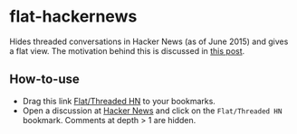 flat-hackernews
===============

Hides threaded conversations in Hacker News (as of June 2015) and gives a flat view. The motivation behind this is discussed in [this post](http://sagargv.blogspot.in/2014/06/flat-hacker-news.html).

How-to-use
----------

- Drag this link [Flat/Threaded HN](javascript:{if(location.hostname%20%3D%3D%20%22news.ycombinator.com%22)%20%7B%20%20%20%20%20var%20spacerImages%20%3D%20document.getElementsByTagName(%22img%22)%3B%20%2F%2F%20get%20all%20images%20because%20HN%20uses%20a%20small%20image%20for%20indenting%20%20%20%20%20var%20comments%20%3D%20Array.prototype.slice.call(spacerImages).filter(function%20(e)%20%7B%20%20%20%20%20%20%20%20%20%2F%2F%20filter%20only%20spacer%20images%20to%20get%20near%20comments.%20%20%20%20%20%20%20%20%20%2F%2F%20spacer%20images%20have%20widths%20as%20multiples%20of%2040%20%20%20%20%20%20%20%20%20%2F%2F%20Chrome%20returns%20height%20as%202%20and%20Firefox%20as%201.%20So%20accept%20both.%20%20%20%20%20%20%20%20%20return%20((e.src%20%3D%3D%20%22https%3A%2F%2Fnews.ycombinator.com%2Fs.gif%22)%20%26%26%20(e.width%20%25%2040%20%3D%3D%200)%20%26%26%20(e.height%20%3D%3D%201%7C%7Ce.height%20%3D%3D%202))%3B%20%20%20%20%20%20%7D)%3B%20%20%20%20%20var%20searchChildrenByClassName%20%3D%20function(node%2C%20name)%20%7B%20%20%20%20%20%20%20%20%20if(node.className%20%3D%3D%20name)%20%7B%20%20%20%20%20%20%20%20%20%20%20%20%20return%20node%3B%20%20%20%20%20%20%20%20%20%7D%20%20%20%20%20%20%20%20%20for(var%20i%3D0%3Bi%20%3C%20node.children.length%3B%20i%2B%2B)%20%7B%20%20%20%20%20%20%20%20%20%20%20%20%20var%20result%20%3D%20searchChildrenByClassName(node.children%5Bi%5D%2C%20name)%3B%20%20%20%20%20%20%20%20%20%20%20%20%20if(result%20!%3D%20null)%20%7B%20%20%20%20%20%20%20%20%20%20%20%20%20%20%20%20%20return%20result%3B%20%20%20%20%20%20%20%20%20%20%20%20%20%7D%20%20%20%20%20%20%20%20%20%7D%20%20%20%20%20%20%20%20%20return%20null%3B%20%20%20%20%20%7D%3B%20%20%20%20%20comments%20%3D%20comments.map(function(e)%20%7B%20%20%20%20%20%20%20%20%20var%20commentRow%20%3D%20e.parentElement.parentElement.parentElement.parentElement.parentElement.parentElement%3B%20%20%20%20%20%20%20%20%20var%20replyDiv%20%3D%20searchChildrenByClassName(commentRow%2C%20%22reply%22)%3B%20%20%20%20%20%20%20%20%20var%20replyParent%20%3D%20null%3B%20%20%20%20%20%20%20%20%20if(replyDiv%20!%3D%20null)%20%7B%20%20%20%20%20%20%20%20%20%20%20%20%20if(replyDiv.lastChild%20!%3D%20null)%20%7B%20%20%20%20%20%20%20%20%20%20%20%20%20%20%20%20%20replyParent%20%3D%20replyDiv.lastChild.children%5B0%5D%3B%20%20%20%20%20%20%20%20%20%20%20%20%20%7D%20%20%20%20%20%20%20%20%20%7D%20%20%20%20%20%20%20%20%20return%20%7B%20%20%20%20%20%20%20%20%20%20%20%20%20%20'depth'%3A%20e.width%2F40%2C%20%2F%2F%20Integer%20indicating%20depth%20of%20comment.%20depth%20%3D%200%20is%20the%20main%20commet%2C%201%20are%20replies%20to%20it%20etc.%20%20%20%20%20%20%20%20%20%20%20%20%20'rowele'%3A%20commentRow%2C%20%2F%2F%20HTML%20%3Ctr%20class%3D%22athing%22%3E%20for%20the%20comment.%20%20%20%20%20%20%20%20%20%20%20%20%20'replyparent'%3A%20replyParent%2C%20%2F%2F%20HTML%20%3Cfont%3E%20that%20contains%20the%20%22reply%22%20button.%20%20%20%20%20%20%20%20%20%7D%3B%20%20%20%20%20%7D)%3B%20%20%20%20%20if(typeof(__flathn__)%20%3D%3D%20%22undefined%22)%20%7B%20%20%20%20%20%20%20%20%20__flathn__%20%3D%20true%3B%20%20%20%20%20%20%20%20%20for(var%20i%3D0%3Bi%20%3C%20comments.length%3B%20i%2B%2B)%20%7B%20%20%20%20%20%20%20%20%20%20%20%20%20if(comments%5Bi%5D.depth%20%3E%201)%20%7B%20%20%20%20%20%20%20%20%20%20%20%20%20%20%20%20%20%2F%2F%20Don't%20display%20comments%20with%20depth%20%3E%201%20%20%20%20%20%20%20%20%20%20%20%20%20%20%20%20%20comments%5Bi%5D.rowele.style.display%20%3D%20%22none%22%3B%20%20%20%20%20%20%20%20%20%20%20%20%20%7D%20%20%20%20%20%20%20%20%20%20%20%20%20if(comments%5Bi%5D.depth%20%3E%3D%201)%20%7B%20%20%20%20%20%20%20%20%20%20%20%20%20%20%20%20%20%20%2F%2F%20Create%20a%20%22Show%20More%22%20HTML%20element%20%20%20%20%20%20%20%20%20%20%20%20%20%20%20%20%20var%20uTag%20%3D%20document.createElement('u')%3B%20%20%20%20%20%20%20%20%20%20%20%20%20%20%20%20%20uTag.setAttribute('class'%2C%20%22showmore%22)%3B%20%20%20%20%20%20%20%20%20%20%20%20%20%20%20%20%20var%20aTag%20%3D%20document.createElement('a')%3B%20%20%20%20%20%20%20%20%20%20%20%20%20%20%20%20%20aTag.setAttribute('href'%2C%22%23%22%2BMath.round(1e9*Math.random()))%3B%20%20%2F%2F%20add%20random%20number%20to%20prevent%20link%20greying%20out%20as%20visited.%20%20%20%20%20%20%20%20%20%20%20%20%20%20%20%20%20aTag.innerHTML%20%3D%20%22more%22%3B%20%20%20%20%20%20%20%20%20%20%20%20%20%20%20%20%20aTag.addEventListener(%22click%22%2C%20(function(n%2C%20moreElement)%20%7B%20%20%20%20%20%20%20%20%20%20%20%20%20%20%20%20%20%20%20%20%20return%20function(event)%20%7B%20%20%20%20%20%20%20%20%20%20%20%20%20%20%20%20%20%20%20%20%20%20%20%20%20if(moreElement.firstChild.innerHTML%20%3D%3D%20%22more%22)%20%7B%20%20%20%20%20%20%20%20%20%20%20%20%20%20%20%20%20%20%20%20%20%20%20%20%20%20%20%20%20%2F%2F%20User%20really%20wants%20to%20see%20deeper%20comments.%20Show%20the%20deeper%20comments%20at%20smaller%20font.%20%20%20%20%20%20%20%20%20%20%20%20%20%20%20%20%20%20%20%20%20%20%20%20%20%20%20%20%20for(var%20j%3Dn%2B1%3B%20j%20%3C%20comments.length%3B%20j%2B%2B)%20%7B%20%20%20%20%20%20%20%20%20%20%20%20%20%20%20%20%20%20%20%20%20%20%20%20%20%20%20%20%20%20%20%20%20if(comments%5Bj%5D.depth%20%3C%20(comments%5Bn%5D.depth%20%2B%201))%20%7B%20%20%20%20%20%20%20%20%20%20%20%20%20%20%20%20%20%20%20%20%20%20%20%20%20%20%20%20%20%20%20%20%20%20%20%20%20break%3B%20%20%20%20%20%20%20%20%20%20%20%20%20%20%20%20%20%20%20%20%20%20%20%20%20%20%20%20%20%20%20%20%20%7D%20%20%20%20%20%20%20%20%20%20%20%20%20%20%20%20%20%20%20%20%20%20%20%20%20%20%20%20%20%20%20%20%20if(comments%5Bj%5D.depth%20%3D%3D%20(comments%5Bn%5D.depth%20%2B%201))%20%7B%20%20%20%20%20%20%20%20%20%20%20%20%20%20%20%20%20%20%20%20%20%20%20%20%20%20%20%20%20%20%20%20%20%20%20%20%20comments%5Bj%5D.rowele.style.display%20%3D%20%22%22%3B%20%2F%2F%20show%20the%20row%20%20%20%20%20%20%20%20%20%20%20%20%20%20%20%20%20%20%20%20%20%20%20%20%20%20%20%20%20%20%20%20%20%7D%20%20%20%20%20%20%20%20%20%20%20%20%20%20%20%20%20%20%20%20%20%20%20%20%20%20%20%20%20%7D%20%20%20%20%20%20%20%20%20%20%20%20%20%20%20%20%20%20%20%20%20%20%20%20%20%20%20%20%20moreElement.firstChild.innerHTML%20%3D%20%22less%22%3B%20%20%20%20%20%20%20%20%20%20%20%20%20%20%20%20%20%20%20%20%20%20%20%20%20%7D%20else%20%7B%20%20%20%20%20%20%20%20%20%20%20%20%20%20%20%20%20%20%20%20%20%20%20%20%20%20%20%20%20%2F%2F%20User%20clicked%20on%20%22less%22%20and%20doesn't%20want%20deeper%20comments%20%20%20%20%20%20%20%20%20%20%20%20%20%20%20%20%20%20%20%20%20%20%20%20%20%20%20%20%20for(var%20j%3Dn%2B1%3B%20j%20%3C%20comments.length%3B%20j%2B%2B)%20%7B%20%20%20%20%20%20%20%20%20%20%20%20%20%20%20%20%20%20%20%20%20%20%20%20%20%20%20%20%20%20%20%20%20if(comments%5Bj%5D.depth%20%3C%20(comments%5Bn%5D.depth%20%2B%201))%20%7B%20%20%20%20%20%20%20%20%20%20%20%20%20%20%20%20%20%20%20%20%20%20%20%20%20%20%20%20%20%20%20%20%20%20%20%20%20break%3B%20%20%20%20%20%20%20%20%20%20%20%20%20%20%20%20%20%20%20%20%20%20%20%20%20%20%20%20%20%20%20%20%20%7D%20%20%20%20%20%20%20%20%20%20%20%20%20%20%20%20%20%20%20%20%20%20%20%20%20%20%20%20%20%20%20%20%20if(comments%5Bj%5D.depth%20%3E%3D%20(comments%5Bn%5D.depth%20%2B%201))%20%7B%20%20%20%20%20%20%20%20%20%20%20%20%20%20%20%20%20%20%20%20%20%20%20%20%20%20%20%20%20%20%20%20%20%20%20%20%20comments%5Bj%5D.rowele.style.display%20%3D%20%22none%22%3B%20%2F%2F%20hide%20the%20row%20%20%20%20%20%20%20%20%20%20%20%20%20%20%20%20%20%20%20%20%20%20%20%20%20%20%20%20%20%20%20%20%20%7D%20%20%20%20%20%20%20%20%20%20%20%20%20%20%20%20%20%20%20%20%20%20%20%20%20%20%20%20%20%7D%20%20%20%20%20%20%20%20%20%20%20%20%20%20%20%20%20%20%20%20%20%20%20%20%20%20%20%20%20moreElement.firstChild.innerHTML%20%3D%20%22more%22%3B%20%20%20%20%20%20%20%20%20%20%20%20%20%20%20%20%20%20%20%20%20%20%20%20%20%7D%20%20%20%20%20%20%20%20%20%20%20%20%20%20%20%20%20%20%20%20%20%20%20%20%20event.preventDefault()%3B%20%20%20%20%20%20%20%20%20%20%20%20%20%20%20%20%20%20%20%20%20%7D%20%20%20%20%20%20%20%20%20%20%20%20%20%20%20%20%20%7D)(i%2C%20uTag)%2C%20true)%3B%20%20%20%20%20%20%20%20%20%20%20%20%20%20%20%20%20uTag.appendChild(aTag)%3B%20%20%20%20%20%20%20%20%20%20%20%20%20%20%20%20%20%2F%2F%20Display%20%22Show%20More%22%20only%20if%20there%20is%20something%20more%20to%20see.%20%20%20%20%20%20%20%20%20%20%20%20%20%20%20%20%20if(i%20%3C%20(comments.length%20-%201))%20%7B%20%20%20%20%20%20%20%20%20%20%20%20%20%20%20%20%20%20%20%20%20if(comments%5Bi%2B1%5D.depth%20%3E%20comments%5Bi%5D.depth)%20%7B%20%20%20%20%20%20%20%20%20%20%20%20%20%20%20%20%20%20%20%20%20%20%20%20%20if(comments%5Bi%5D.replyparent%20!%3D%20null)%20%7B%20%2F%2F%20replyparent%20will%20be%20null%20for%20%5Bdeleted%5D%20comments%20%20%20%20%20%20%20%20%20%20%20%20%20%20%20%20%20%20%20%20%20%20%20%20%20%20%20%20%20comments%5Bi%5D.replyparent.appendChild(uTag)%3B%20%20%20%20%20%20%20%20%20%20%20%20%20%20%20%20%20%20%20%20%20%20%20%20%20%7D%20%20%20%20%20%20%20%20%20%20%20%20%20%20%20%20%20%20%20%20%20%7D%20%20%20%20%20%20%20%20%20%20%20%20%20%20%20%20%20%7D%20%20%20%20%20%20%20%20%20%20%20%20%20%7D%20%20%20%20%20%20%20%20%20%7D%20%20%20%20%20%20%7D%20else%20%7B%20%20%20%20%20%20%20%20%20delete%20__flathn__%3B%20%20%20%20%20%20%20%20%20var%20showmores%20%3D%20document.getElementsByClassName(%22showmore%22)%3B%20%20%20%20%20%20%20%20%20while(showmores.length%20%3E%200)%20%7B%20%20%20%20%20%20%20%20%20%20%20%20%20showmores%5B0%5D.parentElement.removeChild(showmores%5B0%5D)%3B%20%20%20%20%20%20%20%20%20%7D%20%20%20%20%20%20%20%20%20for(var%20i%3D0%3Bi%20%3C%20comments.length%3B%20i%2B%2B)%20%7B%20%20%20%20%20%20%20%20%20%20%20%20%20comments%5Bi%5D.rowele.style.display%20%3D%20%22%22%3B%20%20%20%20%20%20%20%20%20%7D%20%20%20%20%20%7D%20%7D%20else%20%7B%20%20%20%20%20alert(%22This%20works%20with%20only%20Hacker%20News.%20Open%20a%20discussion%20at%20news.ycombinator.com%20and%20try%20again.%22)%3B%20%7D}void(0);) to your bookmarks.
- Open a discussion at [Hacker News](http://news.ycombinator.com/) and click on the ``Flat/Threaded HN`` bookmark. Comments at depth > 1 are hidden.
